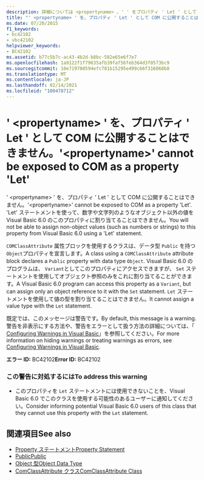 ```yaml
---
description: 詳細については <propertyname> 、' ' をプロパティ ' Let ' として COM に公開することはできません
title: "' <propertyname> ' を、プロパティ ' Let ' として COM に公開することはできません。"
ms.date: 07/20/2015
f1_keywords:
- bc42102
- vbc42102
helpviewer_keywords:
- BC42102
ms.assetid: b77c5b7c-ac43-4b2d-b8bc-582e65e6f7e7
ms.openlocfilehash: 1a9122f1f79635afb39faf56feb364d3f0573bc9
ms.sourcegitcommit: 10e719780594efc781b15295e499c66f316068b8
ms.translationtype: MT
ms.contentlocale: ja-JP
ms.lasthandoff: 02/14/2021
ms.locfileid: "100478712"
---
```

# <a name="propertyname-cannot-be-exposed-to-com-as-a-property-let"></a><span data-ttu-id="dbc56-103">' \<propertyname> ' を、プロパティ ' Let ' として COM に公開することはできません。</span><span class="sxs-lookup"><span data-stu-id="dbc56-103">'\<propertyname>' cannot be exposed to COM as a property 'Let'</span></span>

<span data-ttu-id="dbc56-104">' \<propertyname> ' を、プロパティ ' Let ' として COM に公開することはできません。</span><span class="sxs-lookup"><span data-stu-id="dbc56-104">'\<propertyname>' cannot be exposed to COM as a property 'Let'.</span></span> <span data-ttu-id="dbc56-105">'Let' ステートメントを使って、数字や文字列のようなオブジェクト以外の値を Visual Basic 6.0 のこのプロパティに割り当てることはできません。</span><span class="sxs-lookup"><span data-stu-id="dbc56-105">You will not be able to assign non-object values (such as numbers or strings) to this property from Visual Basic 6.0 using a 'Let' statement.</span></span>  
  
 <span data-ttu-id="dbc56-106">`COMClassAttribute` 属性ブロックを使用するクラスは、データ型 `Public` を持つ `Object`プロパティを宣言します。</span><span class="sxs-lookup"><span data-stu-id="dbc56-106">A class using a `COMClassAttribute` attribute block declares a `Public` property with data type `Object`.</span></span> <span data-ttu-id="dbc56-107">Visual Basic 6.0 のプログラムは、 `Variant`としてこのプロパティにアクセスできますが、 `Set` ステートメントを使用してオブジェクト参照のみをこれに割り当てることができます。</span><span class="sxs-lookup"><span data-stu-id="dbc56-107">A Visual Basic 6.0 program can access this property as a `Variant`, but can assign only an object reference to it with the `Set` statement.</span></span> <span data-ttu-id="dbc56-108">`Let` ステートメントを使用して値の型を割り当てることはできません。</span><span class="sxs-lookup"><span data-stu-id="dbc56-108">It cannot assign a value type with the `Let` statement.</span></span>  
  
 <span data-ttu-id="dbc56-109">既定では、このメッセージは警告です。</span><span class="sxs-lookup"><span data-stu-id="dbc56-109">By default, this message is a warning.</span></span> <span data-ttu-id="dbc56-110">警告を非表示にする方法や、警告をエラーとして扱う方法の詳細については、「 [Configuring Warnings in Visual Basic](/visualstudio/ide/configuring-warnings-in-visual-basic)」を参照してください。</span><span class="sxs-lookup"><span data-stu-id="dbc56-110">For more information on hiding warnings or treating warnings as errors, see [Configuring Warnings in Visual Basic](/visualstudio/ide/configuring-warnings-in-visual-basic).</span></span>  
  
 <span data-ttu-id="dbc56-111">**エラー ID:** BC42102</span><span class="sxs-lookup"><span data-stu-id="dbc56-111">**Error ID:** BC42102</span></span>  
  
### <a name="to-address-this-warning"></a><span data-ttu-id="dbc56-112">この警告に対処するには</span><span class="sxs-lookup"><span data-stu-id="dbc56-112">To address this warning</span></span>  
  
- <span data-ttu-id="dbc56-113">このプロパティを `Let` ステートメントには使用できないことを、Visual Basic 6.0 でこのクラスを使用する可能性のあるユーザーに通知してください。</span><span class="sxs-lookup"><span data-stu-id="dbc56-113">Consider informing potential Visual Basic 6.0 users of this class that they cannot use this property with the `Let` statement.</span></span>  
  
## <a name="see-also"></a><span data-ttu-id="dbc56-114">関連項目</span><span class="sxs-lookup"><span data-stu-id="dbc56-114">See also</span></span>

- [<span data-ttu-id="dbc56-115">Property ステートメント</span><span class="sxs-lookup"><span data-stu-id="dbc56-115">Property Statement</span></span>](../language-reference/statements/property-statement.md)
- [<span data-ttu-id="dbc56-116">Public</span><span class="sxs-lookup"><span data-stu-id="dbc56-116">Public</span></span>](../language-reference/modifiers/public.md)
- [<span data-ttu-id="dbc56-117">Object 型</span><span class="sxs-lookup"><span data-stu-id="dbc56-117">Object Data Type</span></span>](../language-reference/data-types/object-data-type.md)
- [<span data-ttu-id="dbc56-118">ComClassAttribute クラス</span><span class="sxs-lookup"><span data-stu-id="dbc56-118">ComClassAttribute Class</span></span>](xref:Microsoft.VisualBasic.ComClassAttribute)

